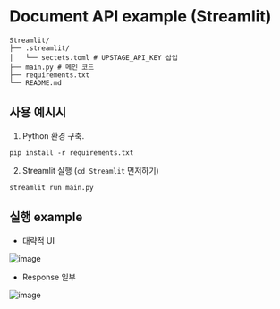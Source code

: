 # Document API example (Streamlit)

```
Streamlit/
├── .streamlit/
│   └── sectets.toml # UPSTAGE_API_KEY 삽입
├── main.py # 메인 코드
├── requirements.txt
└── README.md
```

## 사용 예시시
1. Python 환경 구축.
```
pip install -r requirements.txt
```
2. Streamlit 실행 (`cd Streamlit` 먼저하기)
```
streamlit run main.py
```

## 실행 example
- 대략적 UI

![image](https://github.com/user-attachments/assets/5397953a-ca72-43f4-8c84-845f1ff23eac)

- Response 일부

![image](https://github.com/user-attachments/assets/8f6967d4-d62c-4e7c-aa1f-91fe1fda5d7d)
